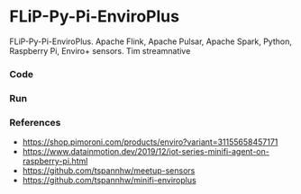 # FLiP-Py-Pi-EnviroPlus
FLiP-Py-Pi-EnviroPlus.  Apache Flink, Apache Pulsar, Apache Spark, Python, Raspberry Pi, Enviro+ sensors.   Tim streamnative

### Code

### Run

### References

* https://shop.pimoroni.com/products/enviro?variant=31155658457171
* https://www.datainmotion.dev/2019/12/iot-series-minifi-agent-on-raspberry-pi.html
* https://github.com/tspannhw/meetup-sensors
* https://github.com/tspannhw/minifi-enviroplus
